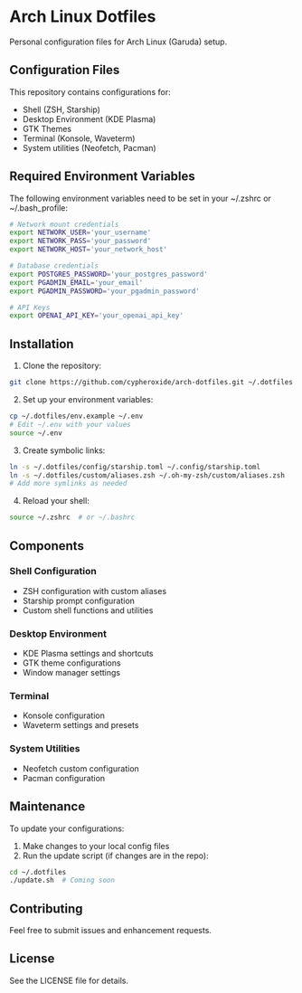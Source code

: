 # Arch Linux Dotfiles

Personal configuration files for Arch Linux (Garuda) setup.

## Configuration Files

This repository contains configurations for:
- Shell (ZSH, Starship)
- Desktop Environment (KDE Plasma)
- GTK Themes
- Terminal (Konsole, Waveterm)
- System utilities (Neofetch, Pacman)

## Required Environment Variables

The following environment variables need to be set in your ~/.zshrc or ~/.bash_profile:

```bash
# Network mount credentials
export NETWORK_USER='your_username'
export NETWORK_PASS='your_password'
export NETWORK_HOST='your_network_host'

# Database credentials
export POSTGRES_PASSWORD='your_postgres_password'
export PGADMIN_EMAIL='your_email'
export PGADMIN_PASSWORD='your_pgadmin_password'

# API Keys
export OPENAI_API_KEY='your_openai_api_key'
```

## Installation

1. Clone the repository:
```bash
git clone https://github.com/cypheroxide/arch-dotfiles.git ~/.dotfiles
```

2. Set up your environment variables:
```bash
cp ~/.dotfiles/env.example ~/.env
# Edit ~/.env with your values
source ~/.env
```

3. Create symbolic links:
```bash
ln -s ~/.dotfiles/config/starship.toml ~/.config/starship.toml
ln -s ~/.dotfiles/custom/aliases.zsh ~/.oh-my-zsh/custom/aliases.zsh
# Add more symlinks as needed
```

4. Reload your shell:
```bash
source ~/.zshrc  # or ~/.bashrc
```

## Components

### Shell Configuration
- ZSH configuration with custom aliases
- Starship prompt configuration
- Custom shell functions and utilities

### Desktop Environment
- KDE Plasma settings and shortcuts
- GTK theme configurations
- Window manager settings

### Terminal
- Konsole configuration
- Waveterm settings and presets

### System Utilities
- Neofetch custom configuration
- Pacman configuration

## Maintenance

To update your configurations:

1. Make changes to your local config files
2. Run the update script (if changes are in the repo):
```bash
cd ~/.dotfiles
./update.sh  # Coming soon
```

## Contributing

Feel free to submit issues and enhancement requests.

## License

See the LICENSE file for details.
